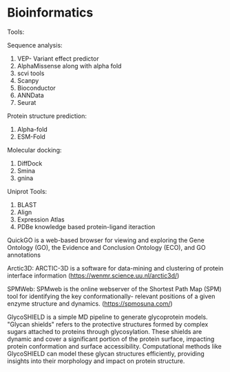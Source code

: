 # Bioinformatics
Tools: 

Sequence analysis:

1. VEP- Variant effect predictor
2. AlphaMissense along with alpha fold
3. scvi tools
4. Scanpy
5. Bioconductor
6. ANNData
7. Seurat

Protein structure prediction:

1. Alpha-fold
2. ESM-Fold


Molecular docking: 

1. DiffDock
2. Smina
3. gnina

Uniprot Tools:
1. BLAST
2. Align
3. Expression Atlas
4. PDBe knowledge based protein-ligand iteraction

QuickGO is a web-based browser for viewing and exploring the Gene Ontology (GO), the Evidence and Conclusion Ontology (ECO), and GO annotations 

Arctic3D: ARCTIC-3D is a software for data-mining and clustering of protein interface information (https://wenmr.science.uu.nl/arctic3d/)


SPMWeb: SPMweb is the online webserver of the Shortest Path Map (SPM) tool for identifying the key conformationally- relevant positions of a given enzyme structure and dynamics. (https://spmosuna.com/)

GlycoSHIELD is a simple MD pipeline to generate glycoprotein models. "Glycan shields" refers to the protective structures formed by complex sugars attached to proteins through glycosylation. These shields are dynamic and cover a significant portion of the protein surface, impacting protein conformation and surface accessibility. Computational methods like GlycoSHIELD can model these glycan structures efficiently, providing insights into their morphology and impact on protein structure.
